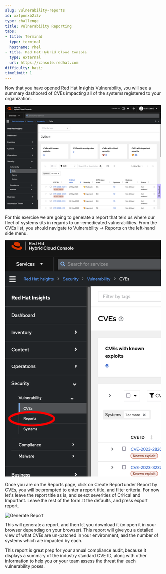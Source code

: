 ```yaml
---
slug: vulnerability-reports
id: xxfpnnxb2i3v
type: challenge
title: Vulnerability Reporting
tabs:
- title: Terminal
  type: terminal
  hostname: rhel
- title: Red Hat Hybrid Cloud Console
  type: external
  url: https://console.redhat.com
difficulty: basic
timelimit: 1
---
```

Now that you have opened Red Hat Insights Vulnerability, you will see a summary dashboard of CVEs impacting all of the systems registered to your organization.

![Red Hat Insights Vulnerabilty Summary](../assets/cloud-console-cves-summary.png)

For this exercise we are going to generate a report that tells us where our fleet of systems sits in regards to un-remedieated vulnerabilities.  From the CVEs list, you should navigate to Vulnerability -> Reports on the left-hand side menu.

![Navigate to Vulnerability Reports](../assets/cloud-console-RHEL-vuln-reports.png)

Once you are on the Reports page, click on Create Report under Report by CVEs, you will be prompted to enter a report title, and filter criteria.  For now let's leave the report title as is, and select severities of Critical and Important.  Leave the rest of the form at the defaults, and press export report.

![Generate Report](../assets/cloud-console-RHEL-vuln-report-criteria.png)

This will generate a report, and then let you download it (or open it in your browser depending on your browser).  This report will give you a detailed view of what CVEs are un-patched in your environment, and the number of systems which are impacted by each.

This report is great prep for your annual compliance audit, because it displays a summary of the industry standard CVE ID, along with other information to help you or your team assess the threat that each vulnerability poses.

